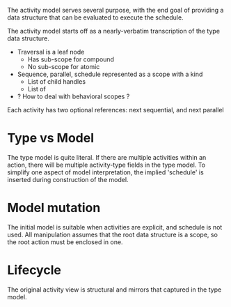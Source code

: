 The activity model serves several purpose, with the end goal of providing
a data structure that can be evaluated to execute the schedule.

The activity model starts off as a nearly-verbatim transcription of the 
type data structure.
- Traversal is a leaf node
  - Has sub-scope for compound
  - No sub-scope for atomic
- Sequence, parallel, schedule represented as a scope with a kind
  - List of child handles
  - List of 
- ? How to deal with behavioral scopes ?

Each activity has two optional references: next sequential, and next parallel

# Type vs Model
The type model is quite literal. If there are multiple activities within an 
action, there will be multiple activity-type fields in the type model. To
simplify one aspect of model interpretation, the implied 'schedule' is 
inserted during construction of the model.

# Model mutation
The initial model is suitable when activities are explicit, and schedule
is not used. All manipulation assumes that the root data structure is a 
scope, so the root action must be enclosed in one.

# Lifecycle
The original activity view is structural and mirrors that captured in the
type model.


